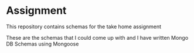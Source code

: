 # Assignment
This repository contains schemas for the take home assignment

These are the schemas that I could come up with and I have written Mongo DB Schemas using Mongoose
